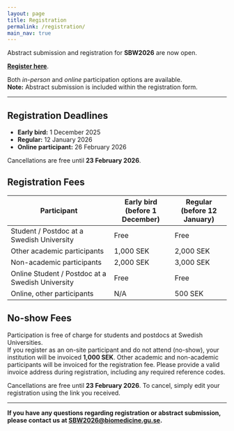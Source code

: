 ```yaml
---
layout: page
title: Registration
permalink: /registration/
main_nav: true
---
```


Abstract submission and registration for **SBW2026** are now open.

**[Register here](https://www.lyyti.in/Swedish_Bioinformatics_Workshop_2026_4633)**.  

Both *in-person* and *online* participation options are available.  
**Note:** Abstract submission is included within the registration form.

<hr>

## Registration Deadlines

- **Early bird:** 1 December 2025  
- **Regular:** 12 January 2026  
- **Online participant:** 26 February 2026  

Cancellations are free until **23 February 2026**.

## Registration Fees

<table>
  <thead>
    <tr>
      <th>Participant</th>
      <th>Early bird<br>(before 1 December)</th>
      <th>Regular<br>(before 12 January)</th>
    </tr>
  </thead>
  <tbody>
    <tr>
      <td>Student / Postdoc at a Swedish University</td>
      <td>Free</td>
      <td>Free</td>
    </tr>
    <tr>
      <td>Other academic participants</td>
      <td>1,000 SEK</td>
      <td>2,000 SEK</td>
    </tr>
    <tr>
      <td>Non-academic participants</td>
      <td>2,000 SEK</td>
      <td>3,000 SEK</td>
    </tr>
    <tr>
      <td>Online Student / Postdoc at a Swedish University</td>
      <td>Free</td>
      <td>Free</td>
    </tr>
    <tr>
      <td>Online, other participants</td>
      <td>N/A</td>
      <td>500 SEK</td>
    </tr>
  </tbody>
</table>

## No-show Fees

Participation is free of charge for students and postdocs at Swedish Universities.  
If you register as an on-site participant and do not attend (no-show), your institution will be invoiced **1,000 SEK**. Other academic and non-academic participants will be invoiced for the registration fee. Please provide a valid invoice address during registration, including any required reference codes.

Cancellations are free until **23 February 2026**. To cancel, simply edit your registration using the link you received.

<hr>

**If you have any questions regarding registration or abstract submission, please contact us at <a href="mailto:SBW2026@biomedicine.gu.se">SBW2026@biomedicine.gu.se</a>.**
